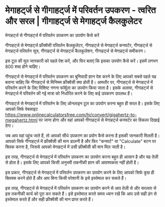 मेगाहर्ट्ज से गीगाहर्ट्ज में परिवर्तन उपकरण - त्वरित और सरल | गीगाहर्ट्ज से मेगाहर्ट्ज कैलकुलेटर
================================================================================================

मेगाहर्ट्ज से गीगाहर्ट्ज में परिवर्तन उपकरण का उपयोग कैसे करें

गीगाहर्ट्ज से मेगाहर्ट्ज फ्रीक्वेंसी परिवर्तन कैलकुलेटर, गीगाहर्ट्ज से मेगाहर्ट्ज कनवर्टर, गीगाहर्ट्ज से मेगाहर्ट्ज परिवर्तन सूत्र, गीगाहर्ट्ज से मेगाहर्ट्ज कैलकुलेशन, गीगाहर्ट्ज से मेगाहर्ट्ज समीकरण।

इस टूल की मूल जानकारी को पहले पेश करें, और फिर बताएं कि इसका उपयोग कैसे करें। इसमें लगभग 800 शब्द होने चाहिए।

गीगाहर्ट्ज से मेगाहर्ट्ज में परिवर्तन उपकरण का बुनियादी ज्ञान पेश करने के लिए आपको सबसे पहले यह बताना चाहिए कि गीगाहर्ट्ज से मिनिमम फ्रीक्वेंसी क्या होती है। आमतौर पर, गीगाहर्ट्ज से मेगाहर्ट्ज में परिवर्तन करने के लिए विशिष्ट गणना फॉर्मूला का उपयोग किया जाता है। इसके अलावा, गीगाहर्ट्ज से मेगाहर्ट्ज में परिवर्तन की गई मात्रा को निर्धारित करने के लिए कई उपकरण उपलब्ध हैं।

गीगाहर्ट्ज से मेगाहर्ट्ज में परिवर्तन के लिए ऑनलाइन टूल का उपयोग करना बहुत ही सरल है। इसके लिए आपको सिर्फ वेबसाइट <https://www.onlinecalculatorsfree.com/hi/convert/gigahertz-to-megahertz.html> पर जाना होगा और वहां आपको गीगाहर्ट्ज से मेगाहर्ट्ज कनवर्टर का विकल्प दिखाई देगा।

जब आप वहां पहुंच जाते हैं, तो आपको सीधे उपकरण का प्रयोग कैसे करना है इसकी जानकारी मिलती है। आपको सिर्फ गीगाहर्ट्ज में फ्रीक्वेंसी की मान डालनी है और फिर "कनवर्ट" या "Calculate" बटन पर क्लिक करना है, जिससे आपको मेगाहर्ट्ज में उसी फ्रीक्वेंसी की मान मिल जाती है।

इस तरह, गीगाहर्ट्ज से मेगाहर्ट्ज में परिवर्तन उपकरण का उपयोग करना बहुत ही आसान है और यह तेज़ी से होता है। इसके लिए आपको किसी अनुभवी तकनीकी ज्ञान की आवश्यकता नहीं होती है।

इस प्रकार, गीगाहर्ट्ज से मेगाहर्ट्ज में परिवर्तन उपकरण का उपयोग करने के लिए आपको सिर्फ कुछ ही क्लिक्स करने होते हैं और आप बिना किसी परेशानी के इसे इस्तेमाल कर सकते हैं।

इस तरह, गीगाहर्ट्ज से मेगाहर्ट्ज में परिवर्तन उपकरण का उपयोग करने से आप तेज़ी से और सरलता से इस तकनीकी कार्य को पूरा कर सकते हैं। इसे इस्तेमाल करते समय ध्यान रखें कि आप उसे सही ढंग से इस्तेमाल करते हैं और सही फ्रीक्वेंसी की मान प्राप्त करते हैं।